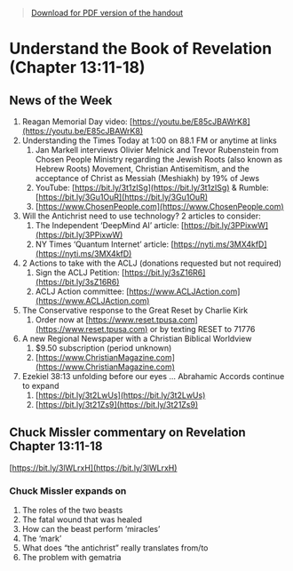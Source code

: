 >[Download for PDF version of the handout](/week052922.pdf)


# Understand the Book of Revelation (Chapter 13:11-18)

## News of the Week
1. Reagan Memorial Day video:  [https://youtu.be/E85cJBAWrK8](https://youtu.be/E85cJBAWrK8)                                                             
1. Understanding the Times Today at 1:00 on 88.1 FM or anytime at links              
	1. Jan Markell interviews Olivier Melnick and Trevor Rubenstein from Chosen People Ministry regarding the Jewish Roots (also known as Hebrew Roots) Movement, Christian Antisemitism, and the acceptance of Christ as Messiah (Meshiakh)  by 19% of Jews 
	1. YouTube: [https://bit.ly/3t1zISg](https://bit.ly/3t1zISg)   &  Rumble: [https://bit.ly/3Gu1OuR](https://bit.ly/3Gu1OuR) 
	1. [https://www.ChosenPeople.com](https://www.ChosenPeople.com)   
1. Will the Antichrist need to use technology?  2 articles to consider:
	1. The Independent ‘DeepMind AI’ article:  [https://bit.ly/3PPixwW](https://bit.ly/3PPixwW) 
	1. NY Times ‘Quantum Internet’ article:  [https://nyti.ms/3MX4kfD](https://nyti.ms/3MX4kfD) 
1. 2 Actions to take with the ACLJ (donations requested but not required)
	1. Sign the ACLJ Petition: [https://bit.ly/3sZ16R6](https://bit.ly/3sZ16R6) 
	1. ACLJ Action committee:  [https://www.ACLJAction.com](https://www.ACLJAction.com)  
1. The Conservative response to the Great Reset by Charlie Kirk
	1. Order now at [https://www.reset.tpusa.com](https://www.reset.tpusa.com) or by texting RESET to 71776 
1. A new Regional Newspaper with a Christian Biblical Worldview
	1. $9.50 subscription (period unknown)
	1. [https://www.ChristianMagazine.com](https://www.ChristianMagazine.com) 
1. Ezekiel 38:13 unfolding before our eyes … Abrahamic Accords continue to expand
	1. [https://bit.ly/3t2LwUs](https://bit.ly/3t2LwUs)
	1. [https://bit.ly/3t21Zs9](https://bit.ly/3t21Zs9)  

## Chuck Missler commentary on Revelation Chapter 13:11-18

[https://bit.ly/3lWLrxH](https://bit.ly/3lWLrxH)

### Chuck Missler expands on
1. The roles of the two beasts
1. The fatal wound that was healed
1. How can the beast perform ‘miracles’
1. The ‘mark’
1. What does “the antichrist” really translates from/to
1. The problem with gematria

